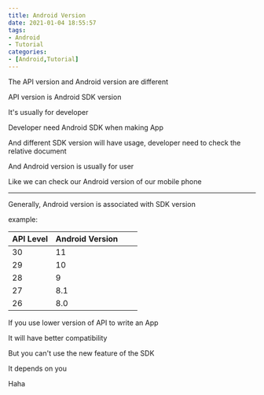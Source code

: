 ```yaml
---
title: Android Version
date: 2021-01-04 18:55:57
tags:
- Android
- Tutorial
categories:
- [Android,Tutorial]
---
```


The API version and Android version are different

API version is Android SDK version

It's usually for developer

Developer need Android SDK when making App

And different SDK version will have usage, developer need to check the relative document

And Android version is usually for user

Like we can check our Android version of our mobile phone

---

Generally, Android version is associated with SDK version

example:

| API Level | Android Version |      |      |
| --------- | --------------- | ---- | ---- |
| 30        | 11              |      |      |
| 29        | 10              |      |      |
| 28        | 9               |      |      |
| 27        | 8.1             |      |      |
| 26        | 8.0             |      |      |

If you use lower version of API to write an App

It will have better compatibility

But you can't use the new feature of the SDK

It depends on you

Haha


